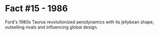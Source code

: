 # Fact #15 - 1986

Ford's 1980s Taurus revolutionized aerodynamics with its jellybean shape, outselling rivals and influencing global design.
